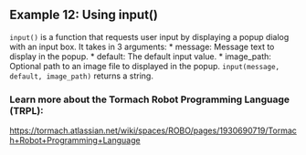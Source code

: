 ## Example 12: Using input()
`input()` is a function that requests user input by displaying a popup dialog with an input box.
It takes in 3 arguments:
    * message: Message text to display in the popup.
    * default: The default input value.
    * image_path: Optional path to an image file to displayed in the popup.
`input(message, default, image_path)` returns a string.

### Learn more about the Tormach Robot Programming Language (TRPL):
https://tormach.atlassian.net/wiki/spaces/ROBO/pages/1930690719/Tormach+Robot+Programming+Language
